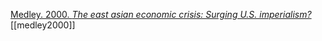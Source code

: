 [Medley. 2000. *The east asian economic crisis: Surging U.S. imperialism?*](zotero://select/items/1_YV69UG6Z)[[medley2000]]